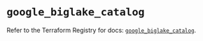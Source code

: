 # `google_biglake_catalog`

Refer to the Terraform Registry for docs: [`google_biglake_catalog`](https://registry.terraform.io/providers/hashicorp/google/6.19.0/docs/resources/biglake_catalog).
